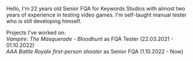Hello, I'm 22 years old Senior FQA for Keywords Studios with almost two years of experience in testing video games. I'm self-taught manual tester who is still developing himself.

Projects I've worked on:  
*Vampire: The Masquerade - Bloodhunt* as FQA Tester (22.03.2021 - 01.10.2022)  
*AAA Battle Royale first-person shooter* as Senior FQA (1.10.2022 - Now)
